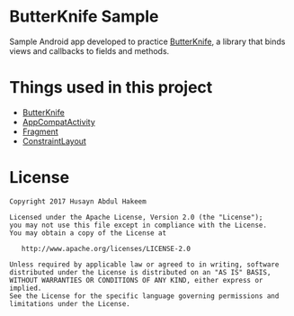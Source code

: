 # ButterKnife Sample
Sample Android app developed to practice [ButterKnife](https://github.com/JakeWharton/butterknife), a library that binds views and callbacks to fields and methods.

# Things used in this project
- [ButterKnife](https://github.com/JakeWharton/butterknife)
- [AppCompatActivity](https://developer.android.com/reference/android/support/v4/app/ActivityCompat.html)
- [Fragment](https://developer.android.com/reference/android/support/v4/app/Fragment.html)
- [ConstraintLayout](https://developer.android.com/training/constraint-layout/index.html)

# License
```
Copyright 2017 Husayn Abdul Hakeem

Licensed under the Apache License, Version 2.0 (the "License");
you may not use this file except in compliance with the License.
You may obtain a copy of the License at

   http://www.apache.org/licenses/LICENSE-2.0

Unless required by applicable law or agreed to in writing, software
distributed under the License is distributed on an "AS IS" BASIS,
WITHOUT WARRANTIES OR CONDITIONS OF ANY KIND, either express or implied.
See the License for the specific language governing permissions and
limitations under the License.
```
